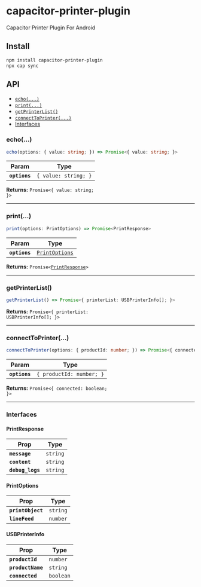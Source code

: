 # capacitor-printer-plugin

Capacitor Printer Plugin For Android

## Install

```bash
npm install capacitor-printer-plugin
npx cap sync
```

## API

<docgen-index>

* [`echo(...)`](#echo)
* [`print(...)`](#print)
* [`getPrinterList()`](#getprinterlist)
* [`connectToPrinter(...)`](#connecttoprinter)
* [Interfaces](#interfaces)

</docgen-index>

<docgen-api>
<!--Update the source file JSDoc comments and rerun docgen to update the docs below-->

### echo(...)

```typescript
echo(options: { value: string; }) => Promise<{ value: string; }>
```

| Param         | Type                            |
| ------------- | ------------------------------- |
| **`options`** | <code>{ value: string; }</code> |

**Returns:** <code>Promise&lt;{ value: string; }&gt;</code>

--------------------


### print(...)

```typescript
print(options: PrintOptions) => Promise<PrintResponse>
```

| Param         | Type                                                  |
| ------------- | ----------------------------------------------------- |
| **`options`** | <code><a href="#printoptions">PrintOptions</a></code> |

**Returns:** <code>Promise&lt;<a href="#printresponse">PrintResponse</a>&gt;</code>

--------------------


### getPrinterList()

```typescript
getPrinterList() => Promise<{ printerList: USBPrinterInfo[]; }>
```

**Returns:** <code>Promise&lt;{ printerList: USBPrinterInfo[]; }&gt;</code>

--------------------


### connectToPrinter(...)

```typescript
connectToPrinter(options: { productId: number; }) => Promise<{ connected: boolean; }>
```

| Param         | Type                                |
| ------------- | ----------------------------------- |
| **`options`** | <code>{ productId: number; }</code> |

**Returns:** <code>Promise&lt;{ connected: boolean; }&gt;</code>

--------------------


### Interfaces


#### PrintResponse

| Prop             | Type                |
| ---------------- | ------------------- |
| **`message`**    | <code>string</code> |
| **`content`**    | <code>string</code> |
| **`debug_logs`** | <code>string</code> |


#### PrintOptions

| Prop              | Type                |
| ----------------- | ------------------- |
| **`printObject`** | <code>string</code> |
| **`lineFeed`**    | <code>number</code> |


#### USBPrinterInfo

| Prop              | Type                 |
| ----------------- | -------------------- |
| **`productId`**   | <code>number</code>  |
| **`productName`** | <code>string</code>  |
| **`connected`**   | <code>boolean</code> |

</docgen-api>
